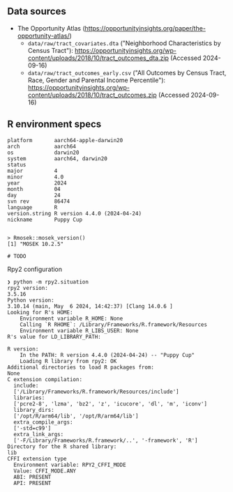 ## Data sources
 - The Opportunity Atlas (https://opportunityinsights.org/paper/the-opportunity-atlas/)
    + `data/raw/tract_covariates.dta` ("Neighborhood Characteristics by Census Tract"):
      https://opportunityinsights.org/wp-content/uploads/2018/10/tract_outcomes_dta.zip
      (Accessed 2024-09-16)
    + `data/raw/tract_outcomes_early.csv` ("All Outcomes by Census Tract, Race, Gender and Parental Income Percentile"):
    https://opportunityinsights.org/wp-content/uploads/2018/10/tract_outcomes.zip
    (Accessed 2024-09-16)

## R environment specs

```
platform       aarch64-apple-darwin20
arch           aarch64
os             darwin20
system         aarch64, darwin20
status
major          4
minor          4.0
year           2024
month          04
day            24
svn rev        86474
language       R
version.string R version 4.4.0 (2024-04-24)
nickname       Puppy Cup


> Rmosek::mosek_version()
[1] "MOSEK 10.2.5"

# TODO
```

Rpy2 configuration
```
❯ python -m rpy2.situation
rpy2 version:
3.5.16
Python version:
3.10.14 (main, May  6 2024, 14:42:37) [Clang 14.0.6 ]
Looking for R's HOME:
    Environment variable R_HOME: None
    Calling `R RHOME`: /Library/Frameworks/R.framework/Resources
    Environment variable R_LIBS_USER: None
R's value for LD_LIBRARY_PATH:

R version:
    In the PATH: R version 4.4.0 (2024-04-24) -- "Puppy Cup"
    Loading R library from rpy2: OK
Additional directories to load R packages from:
None
C extension compilation:
  include:
  ['/Library/Frameworks/R.framework/Resources/include']
  libraries:
  ['pcre2-8', 'lzma', 'bz2', 'z', 'icucore', 'dl', 'm', 'iconv']
  library_dirs:
  ['/opt/R/arm64/lib', '/opt/R/arm64/lib']
  extra_compile_args:
  ['-std=c99']
  extra_link_args:
  ['-F/Library/Frameworks/R.framework/..', '-framework', 'R']
Directory for the R shared library:
lib
CFFI extension type
  Environment variable: RPY2_CFFI_MODE
  Value: CFFI_MODE.ANY
  ABI: PRESENT
  API: PRESENT
```
